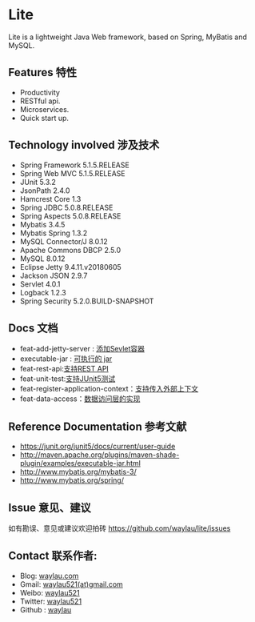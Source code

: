 # Lite

Lite is a lightweight Java Web framework, based on Spring, MyBatis and MySQL.

## Features 特性

* Productivity
* RESTful api.
* Microservices.
* Quick start up.

## Technology involved 涉及技术

* Spring Framework 5.1.5.RELEASE
* Spring Web MVC 5.1.5.RELEASE
* JUnit 5.3.2
* JsonPath 2.4.0
* Hamcrest Core 1.3
* Spring JDBC 5.0.8.RELEASE
* Spring Aspects 5.0.8.RELEASE
* Mybatis 3.4.5
* Mybatis Spring 1.3.2
* MySQL Connector/J 8.0.12
* Apache Commons DBCP 2.5.0
* MySQL 8.0.12
* Eclipse Jetty 9.4.11.v20180605
* Jackson JSON 2.9.7
* Servlet 4.0.1
* Logback 1.2.3
* Spring Security 5.2.0.BUILD-SNAPSHOT

## Docs 文档

* feat-add-jetty-server : [添加Sevlet容器](docs/feat-add-jetty-server.md)
* executable-jar : [可执行的 jar](docs/executable-jar.md)
* feat-rest-api:[支持REST API](docs/feat-rest-api.md)
* feat-unit-test:[支持JUnit5测试](docs/feat-unit-test.md)
* feat-register-application-context：[支持传入外部上下文](docs/feat-register-application-context.md)
* feat-data-access：[数据访问层的实现](docs/feat-data-access.md)

## Reference Documentation 参考文献

* https://junit.org/junit5/docs/current/user-guide
* http://maven.apache.org/plugins/maven-shade-plugin/examples/executable-jar.html
* http://www.mybatis.org/mybatis-3/
* http://www.mybatis.org/spring/

## Issue 意见、建议

如有勘误、意见或建议欢迎拍砖 <https://github.com/waylau/lite/issues>

## Contact 联系作者:

* Blog: [waylau.com](https://waylau.com)
* Gmail: [waylau521(at)gmail.com](mailto:waylau521@gmail.com)
* Weibo: [waylau521](http://weibo.com/waylau521)
* Twitter: [waylau521](https://twitter.com/waylau521)
* Github : [waylau](https://github.com/waylau)